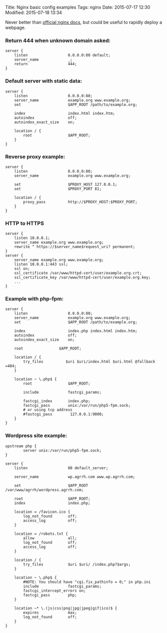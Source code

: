 Title: Nginx basic config examples
Tags: nginx
Date: 2015-07-17 12:30
Modified: 2015-07-18 13:34

Never better than [official nginx docs](http://nginx.org/en/docs/), but could be useful to rapidly deploy a webpage.

### Return 444 when unknown domain asked:

    server {
        listen                  0.0.0.0:80 default;
        server_name             _;
        return                  444;
    }

### Default server with static data:

    server {
        listen                  0.0.0.0:80;
        server_name             example.org www.example.org;
        set                     $APP_ROOT /path/to/example.org;

        index                   index.html index.htm;
        autoindex               off;
        autoindex_exact_size    on;

        location / {
            root                $APP_ROOT;
        }
    }

### Reverse proxy example:

    server {
        listen                  0.0.0.0:80;
        server_name             example.org www.example.org;

        set                     $PROXY_HOST 127.0.0.1;
        set                     $PROXY_PORT 81;

        location / {
            proxy_pass          http://$PROXY_HOST:$PROXY_PORT;
        }
    }

### HTTP to HTTPS

    server {
        listen 10.0.0.1;
        server_name example.org www.example.org;
        rewrite ^ https://$server_name$request_uri? permanent;
    }
    server {
        server_name example.org www.example.org;
        listen 10.0.0.1:443 ssl;
        ssl on;
        ssl_certificate /var/www/httpd-cert/user/example.org.crt;
        ssl_certificate_key /var/www/httpd-cert/user/example.org.key;
        ...
    }

### Example with php-fpm:

    server {
        listen                  0.0.0.0:80;
        server_name             example.org www.example.org;
        set                     $APP_ROOT /path/to/example.org;

        index                   index.php index.html index.htm;
        autoindex               off;
        autoindex_exact_size    on;

        root                $APP_ROOT;

        location / {
            try_files          $uri $uri/index.html $uri.html @fallback =404;
        }

        location ~ \.php$ {
            root                $APP_ROOT;

            include             fastcgi_params;

            fastcgi_index       index.php;
            fastcgi_pass        unix:/var/run/php5-fpm.sock;
            # or using tcp address
            #fastcgi_pass        127.0.0.1:9000;
        }
    }

### Wordpress site example:

    upstream php {
            server unix:/var/run/php5-fpm.sock;
    }

    server {
        listen                  80 default_server;

        server_name             wp.agrrh.com www.wp.agrrh.com;

        set                     $APP_ROOT /var/www/agrrh/wordpress.agrrh.com;

        root                    $APP_ROOT;
        index                   index.php;

        location = /favicon.ico {
            log_not_found       off;
            access_log          off;
        }

        location = /robots.txt {
            allow               all;
            log_not_found       off;
            access_log          off;
        }

        location / {
            try_files           $uri $uri/ /index.php?$args;
        }

        location ~ \.php$ {
            #NOTE: You should have "cgi.fix_pathinfo = 0;" in php.ini
            include             fastcgi_params;
            fastcgi_intercept_errors on;
            fastcgi_pass        php;
        }

        location ~* \.(js|css|png|jpg|jpeg|gif|ico)$ {
            expires             max;
            log_not_found       off;
        }
    }

